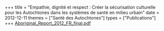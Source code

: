 +++
title = "Empathie, dignité et respect : Créer la sécurisation culturelle pour les Autochtones dans les systèmes de santé en milieu urbain"
date = 2012-12-11
themes = ["Santé des Autochtones"]
types = ["Publications"]
+++
[Aboriginal\_Report\_2012\_FR\_final.pdf](/files/Aboriginal_Report_2012_FR_final.pdf)
